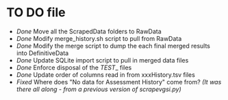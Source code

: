 # TO DO file

- _Done_ Move all the ScrapedData folders to RawData 
- _Done_ Modify merge\_history.sh script to pull from RawData
- _Done_ Modify the merge script to dump the each final merged results into DefinitiveData 
- _Done_ Update SQLite import script to pull in merged data files 
- _Done_ Enforce disposal of the _TEST__ files 
- _Done_ Update order of columns read in from xxxHistory.tsv files 
- _Fixed_ Where does "No data for Assessment History" come from? _(It was there
all along - from a previous version of scrapevgsi.py)_
